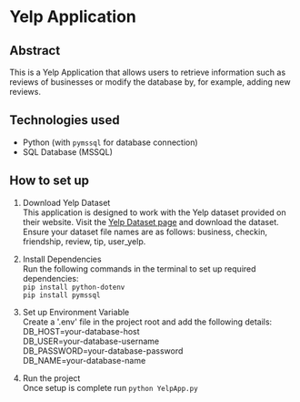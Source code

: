 # Yelp Application

## Abstract

This is a Yelp Application that allows users to retrieve information such as reviews of businesses or modify the database by, for example, adding new reviews.

## Technologies used

- Python (with `pymssql` for database connection)
- SQL Database (MSSQL)

## How to set up

1. Download Yelp Dataset  
This application is designed to work with the Yelp dataset provided on their website. Visit the [Yelp Dataset page](https://www.yelp.com/dataset) and download the dataset.  
Ensure your dataset file names are as follows: business, checkin, friendship, review, tip, user_yelp.  

3. Install Dependencies  
Run the following commands in the terminal to set up required dependencies:  
`pip install python-dotenv`  
`pip install pymssql`  

5. Set up Environment Variable  
Create a '.env' file in the project root and add the following details:  
DB_HOST=your-database-host  
DB_USER=your-database-username  
DB_PASSWORD=your-database-password  
DB_NAME=your-database-name  

6. Run the project  
Once setup is complete run `python YelpApp.py`  
